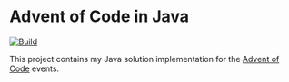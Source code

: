 # Advent of Code in Java
[![Build](https://github.com/smerik/advent-of-code-java/actions/workflows/build.yml/badge.svg?branch=main)](https://github.com/smerik/advent-of-code-java/actions/workflows/build.yml)

This project contains my Java solution implementation for the [Advent of Code](https://adventofcode.com/events) events.
